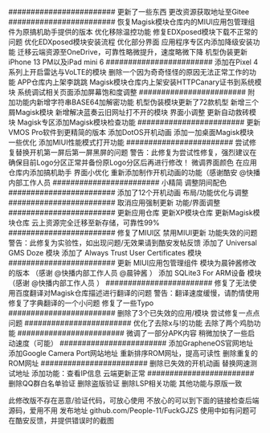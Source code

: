 ########################
更新了一些东西
更改资源获取地址至Gitee
########################
恢复Magisk模块仓库内的MIUI应用包管理组件为原搞机助手提供的版本
优化移除温控功能
修复EDXposed模块下载不正常的问题
优化EDXposed模块安装流程
优化部分界面
应用程序专区内添加降级安装功能
迁移云端资源至OneDrive，可靠性略微提升，速度略微下降
机型伪装更新iPhone 13 PM以及iPad mini 6
########################
添加在Pixel 4系列上开启雷达与VoLTE的模块
删除一个因为奇奇怪怪的原因无法正常工作的功能
APP仓库内上架李跳跳
Magisk模块仓库内上架安装HTTPCanary证书到系统模块
系统调试相关页面添加屏幕饱和度调整
########################
附加功能内新增字符串BASE64加解密功能
机型伪装模块更新了72款机型
新增三个屑Magisk模块
新增解决蓝奏云旧网址打不开的模块
界面小调整
更新自动救砖模块
Magisk专区添加Magisk模块检查功能
########################
更新VMOS Pro软件到更精简的版本
添加DotOS开机动画
添加一加桌面Magisk模块
一些优化
添加MIUI性能模式打开功能
########################
尝试修复替换开机第一屏后第一屏黑屏的问题
警告：此修复为尝试性修复，强烈建议在确保目前Logo分区正常并备份原Logo分区后再进行修改！
微调界面颜色
在应用仓库内添加搞机助手
界面小优化
重新添加制作开机动画的功能（感谢酷安 @快播内部工作人员
########################
小精简
调整阴间配色
########################
添加了12个开机动画
布局/功能优化与调整
########################
取消应用强制更新
功能/界面调整
########################
更新应用仓库
更新XP模块仓库
更新Magisk模块仓库
云上资源完全迁移至新存储，可靠性99%
########################
修复了MIUI区 禁用MIUI更新 功能失效的问题
警告：此修复为实验性，如出现问题/无效果请到酷安发帖反馈
添加了 Universal GMS Doze 模块
添加了 Always Trust User Certificates 模块
########################
更新 MIUI应用包管理组件 模块为晨钟酱修改的版本 （感谢 @快播内部工作人员 @晨钟酱 ）
添加 SQLite3 For ARM设备 模块 （感谢 @快播内部工作人员 ）
########################
修复了无法使用百度翻译对Magisk仓库描述进行翻译的问题
警告：翻译速度缓慢，请酌情使用
修复了字典翻译的一个小问题
修复了一些Typo
########################
删除了3个已失效的应用/模块
尝试修复一点点问题
########################
优化了去除x与!的功能
去除了两个鸡肋功能
########################
微调了一部分APK内容
稍微加快了一些启动速度（可能）
########################
添加GrapheneOS官网地址
添加Google Camera Port网站地址
重新排序ROM网址，提高可读性
删除重复的ROM网址
########################
删除已失效的开机动画
替换网速测试地址
添加功能：查看IP信息
云端更新正常
########################
删除QQ群白名单验证
删除盗版验证
删除LSP相关功能
其他功能与原版一致

此修改版不存在恶意/验证代码，可放心使用
不放心的可以到下面的链接检查后端源码，爱用不用
发布地址 github.com/People-11/FuckGJZS
使用中如有问题可在酷安反馈，并提供错误时的截图
